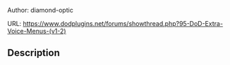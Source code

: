 Author: diamond-optic

URL: https://www.dodplugins.net/forums/showthread.php?95-DoD-Extra-Voice-Menus-(v1-2)

## Description

